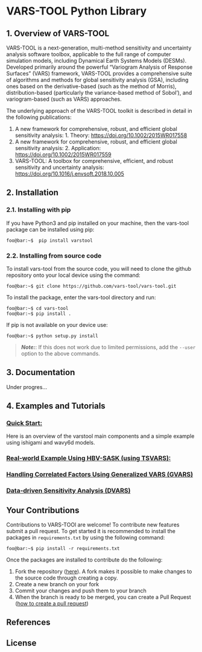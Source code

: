 # VARS-TOOL Python Library

## 1. Overview of VARS-TOOL

VARS-TOOL is a next-generation, multi-method sensitivity and uncertainty analysis software toolbox,
applicable to the full range of computer simulation models, including Dynamical Earth Systems
Models (DESMs). Developed primarily around the powerful “Variogram Analysis of Response
Surfaces” (VARS) framework, VARS-TOOL provides a comprehensive suite of algorithms and
methods for global sensitivity analysis (GSA), including ones based on the derivative-based (such as
the method of Morris), distribution-based (particularly the variance-based method of Sobol’), and
variogram-based (such as VARS) approaches.

The underlying approach of the VARS-TOOL toolkit is described in detail in the following publications:

1. A new framework for comprehensive, robust, and efficient global sensitivity analysis: 1. Theory: https://doi.org/10.1002/2015WR017558 
2. A new framework for comprehensive, robust, and efficient global sensitivity analysis: 2. Application: https://doi.org/10.1002/2015WR017559
3. VARS-TOOL: A toolbox for comprehensive, efficient, and robust sensitivity and uncertainty analysis: https://doi.org/10.1016/j.envsoft.2018.10.005


## 2. Installation

### 2.1. Installing with pip

If you have Python3 and pip installed on your machine, then the vars-tool package can be installed using pip:
```console
foo@bar:~$  pip install varstool
```

### 2.2. Installing from source code

To install vars-tool from the source code, you will need to clone the github repository onto your local device using the command:
```console
foo@bar:~$ git clone https://github.com/vars-tool/vars-tool.git
```
To install the package, enter the vars-tool directory and run:
```console
foo@bar:~$ cd vars-tool
foo@bar:~$ pip install .
```
If pip is not available on your device use:
```console
foo@bar:~$ python setup.py install
```
> **_Note:_**: If this does not work due to limited permissions, add the `--user` option to the above commands.

## 3. Documentation

Under progres...

## 4. Examples and Tutorials

### [Quick Start:](https://github.com/vars-tool/vars-tool/blob/master/tutorial/QucikStart-Tutorial.ipynb)
Here is an overview of the varstool main components and a simple example using ishigami and wavy6d models.

### [Real-world Example Using HBV-SASK (using TSVARS):](url)
	
### [Handling Correlated Factors Using Generalized VARS (GVARS)](url)

	
### [Data-driven Sensitivity Analysis (DVARS)](url)

## Your Contributions

Contributions to VARS-TOOl are welcome! To contribute new features submit a pull request. To get started it is recommended to install the packages in `requirements.txt` by using the following command:
```console
foo@bar:~$ pip install -r requirements.txt
```
Once the packages are installed to contribute do the following:
1. Fork the repository ([here](https://github.com/vars-tool/vars-tool/fork)). A fork makes it possible to make changes to the source code through creating a copy.
2. Create a new branch on your fork
3. Commit your changes and push them to your branch
4. When the branch is ready to be merged, you can create a Pull Request ([how to create a pull request](https://gist.github.com/MarcDiethelm/7303312))

## References

## License


